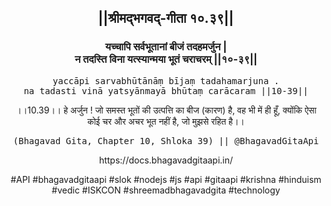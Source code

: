 <center><h2>||श्रीमद्‍भगवद्‍-गीता १०.३९||</h2>
<h3>यच्चापि सर्वभूतानां बीजं तदहमर्जुन |<br/>न तदस्ति विना यत्स्यान्मया भूतं चराचरम् ||१०-३९||</h3>
<pre>yaccāpi sarvabhūtānāṃ bījaṃ tadahamarjuna .<br/>na tadasti vinā yatsyānmayā bhūtaṃ carācaram ||10-39||</pre>
<p>।।10.39।। हे अर्जुन ! जो समस्त भूतों की उत्पत्ति का बीज (कारण) है, वह भी में ही हूँ, क्योंकि ऐसा कोई चर और अचर भूत नहीं है, जो मुझसे रहित है।।</p>
<pre>(Bhagavad Gita, Chapter 10, Shloka 39) || @BhagavadGitaApi</pre><p>https://docs.bhagavadgitaapi.in/</p><p>#API #bhagavadgitaapi #slok #nodejs #js #api #gitaapi #krishna #hinduism #vedic #ISKCON #shreemadbhagavadgita #technology</p></center>